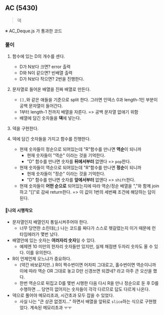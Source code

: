 ## AC (5430)
> 덱

※ AC_Deque.js 가 통과한 코드

### 풀이
1. 함수에 있는 D의 개수를 센다.
   - D가 N보다 크면? error 출력
   - D와 N이 같으면? 빈배열 출력
   - D가 N보다 작으면? 2번을 진행한다.

2. 문자열로 들어온 배열을 진짜 배열로 만든다. 
   - `[],`와 같은 애들을 기준으로 split 한다. 그러면 인덱스 0과 length-1인 부분이 공백 문자열이 들어간다. 
   - 1부터 length-1 전까지 배열을 자른다. => 공백 문자열 없애기 위함
   - 배열에 담긴 숫자들을 **덱**에 넣는다. 

3. 덱을 구현한다.

4. 덱에 담긴 숫자들을 가지고 함수를 진행한다. 
   - 현재 숫자들이 정순으로 되어있는데 "R"함수를 만나면 **역순**이 되니까
     - 현재 숫자들이 "역순" 이라는 것을 기억한다.
     - "D" 함수를 만나면 숫자를 **뒤에서부터** 없앤다 => `pop`한다. 
   - 현재 숫자들이 역순으로 되어있는데 "R"함수를 만나면 **정순**이 되니까
     - 현재 숫자들이 "정순" 이라는 것을 기억한다.
     - "D" 함수를 만나면 숫자를 **앞에서부터** 없앤다 => `shift`한다.
   - 현재 숫자들이 **어떤 순으로** 되어있는지에 따라 역순/정순 배열을 ","와 함께 join하고 "[]"로 감싸 return한다. => 이 값이 1번의 세번째 조건에 해당하는 답이 된다.

#### 📌나의 시행착오
- 문자열인지 배열인지 통일시켜주어야 한다.
  - 너무 당연한 소린데(;;) 나는 코드를 짜다가 스스로 헷갈렸는지 이거 때문에 런타임에러가 몇번 났다.
- 배열안에 있는 숫자는 **여러자리 숫자**일 수 있다.
  - 예제엔 10 미만의 한자리 숫자들만 있지만, 실제 채점땐 두자리 숫자도 올 수 있다. 이를 유의한다. 
- R이 언제언제 오느냐가 중요하다.
  - (약간 바보같지만..) R이 짝수번이면 어차피 그대로고, 홀수번이면 역순이니까 이에 따라 역순 OR 그대로 놓고 D만 신경쓰면 되겠네? 라고 아주 큰 오산을 했다. 
  - 한번 역순으로 뒤집고 D를 몇번 시행한 다음 다시 R을 만나 정순으로 둔 후 D를 수행하면 ... 당연히 없어지는 숫자들이 각각 다르므로 답도 다르게 나온다.
- 덱으로 풀어야 메모리초과, 시간초과 모두 잡을 수 있었다.
  - 사실 나는 "큰 상관 없겠지..." 하면서 배열을 앞뒤로 `slice`하는 식으로 구현했었다. 계속된 메모리초과 ㅜㅜ